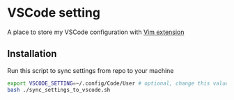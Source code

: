 # VSCode setting

A place to store my VSCode configuration with [Vim extension](https://github.com/VSCodeVim/Vim)

## Installation

Run this script to sync settings from repo to your machine

```bash
export VSCODE_SETTING=~/.config/Code/User # optional, change this value to the path of vscode setting on your machine
bash ./sync_settings_to_vscode.sh
```